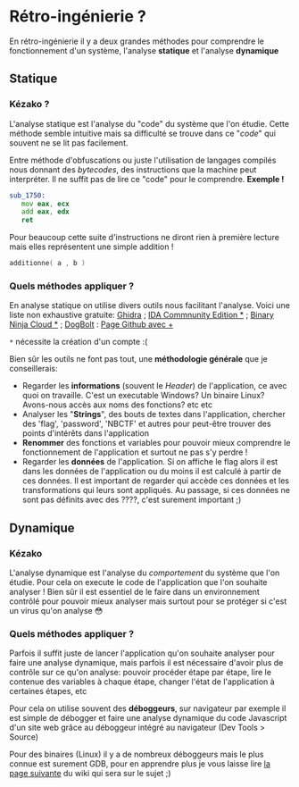 # Rétro-ingénierie ?

En rétro-ingénierie il y a deux grandes méthodes pour comprendre le fonctionnement d'un système, l'analyse **statique** et l'analyse **dynamique**

## Statique

### Kézako ?

L'analyse statique est l'analyse du "code" du système que l'on étudie. Cette méthode semble intuitive mais sa difficulté se trouve dans ce "*code*" qui souvent ne se lit pas facilement.

Entre méthode d'obfuscations ou juste l'utilisation de langages compilés nous donnant des *bytecodes*, des instructions que la machine peut interpréter. Il ne suffit pas de lire ce "code" pour le comprendre. **Exemple !**

```asm
sub_1750:
   mov eax, ecx
   add eax, edx
   ret
```

Pour beaucoup cette suite d'instructions ne diront rien à première lecture mais elles représentent une simple addition !

```c
additionne( a , b )
```

### Quels méthodes appliquer ?

En analyse statique on utilise divers outils nous facilitant l'analyse. Voici une liste non exhaustive gratuite: [Ghidra](https://ghidra-sre.org) ; [IDA Commnunity Edition *](https://hex-rays.com/ida-free) ; [Binary Ninja Cloud *](https://cloud.binary.ninja) ; [DogBolt](https://dogbolt.org) : [Page Github avec +](https://github.com/wtsxDev/reverse-engineering)

``*`` nécessite la création d'un compte :(

Bien sûr les outils ne font pas tout, une **méthodologie générale** que je conseillerais:

- Regarder les **informations** (souvent le *Header*) de l'application, ce avec quoi on travaille. C'est un executable Windows? Un binaire Linux? Avons-nous accès aux noms des fonctions? etc etc
- Analyser les "**Strings**", des bouts de textes dans l'application, chercher des 'flag', 'password', 'NBCTF' et autres pour peut-être trouver des points d'intérêts dans l'application
- **Renommer** des fonctions et variables pour pouvoir mieux comprendre le fonctionnement de l'application et surtout ne pas s'y perdre !
- Regarder les **données** de l'application. Si on affiche le flag alors il est dans les données de l'application ou du moins il est calculé à partir de ces données. Il est important de regarder qui accède ces données et les transformations qui leurs sont appliqués. Au passage, si ces données ne sont pas définits avec des ????, c'est surement important ;)


## Dynamique

### Kézako

L'analyse dynamique est l'analyse du *comportement* du système que l'on étudie. Pour cela on execute le code de l'application que l'on souhaite analyser ! Bien sûr il est essentiel de le faire dans un environnement contrôlé pour pouvoir mieux analyser mais surtout pour se protéger si c'est un virus qu'on analyse 😳

### Quels méthodes appliquer ?

Parfois il suffit juste de lancer l'application qu'on souhaite analyser pour faire une analyse dynamique, mais parfois il est nécessaire d'avoir plus de contrôle sur ce qu'on analyse: pouvoir procéder étape par étape, lire le contenue des variables à chaque étape, changer l'état de l'application à certaines étapes, etc

Pour cela on utilise souvent des **déboggeurs**, sur navigateur par exemple il est simple de débogger et faire une analyse dynamique du code Javascript d'un site web grâce au déboggeur intégré au navigateur (Dev Tools > Source)

Pour des binaires (Linux) il y a de nombreux déboggeurs mais le plus connue est surement GDB, pour en apprendre plus je vous laisse lire [la page suivante](https://wiki.nobrackets.fr/docs/reverse/reverse-dynamique-avec-gdb) du wiki qui sera sur le sujet ;)